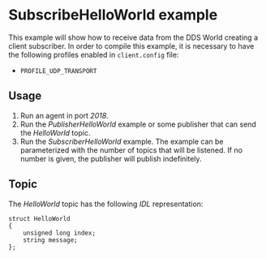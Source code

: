 # SubscribeHelloWorld example

This example will show how to receive data from the DDS World creating a client subscriber.
In order to compile this example, it is necessary to have the following profiles enabled in `client.config` file:

- `PROFILE_UDP_TRANSPORT`

## Usage
1. Run an agent in port *2018*.
2. Run the *PublisherHelloWorld* example or some publisher that can send the *HelloWorld* topic.
3. Run the *SubscriberHelloWorld* example.
   The example can be parameterized with the number of topics that will be listened.
   If no number is given, the publisher will publish indefinitely.

## Topic

The *HelloWorld* topic has the following *IDL* representation:

```
struct HelloWorld
{
	unsigned long index;
	string message;
};
```

